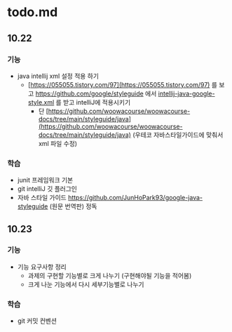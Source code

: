 # todo.md

## 10.22

### 기능

-   java intellij xml 설정 적용 하기
    -   [https://055055.tistory.com/97](https://055055.tistory.com/97) 를 보고 https://github.com/google/styleguide 에서 [intellij-java-google-style.xml](https://github.com/google/styleguide/blob/gh-pages/intellij-java-google-style.xml) 를 받고 intelliJ에 적용시키기
        - 단 [https://github.com/woowacourse/woowacourse-docs/tree/main/styleguide/java](https://github.com/woowacourse/woowacourse-docs/tree/main/styleguide/java) (우테코 자바스타일가이드에 맞춰서 xml 파일 수정)

### 학습

-   junit 프레임워크 기본
-   git intelliJ 깃 플러그인
-   자바 스타일 가이드 https://github.com/JunHoPark93/google-java-styleguide (원문 번역판) 정독


## 10.23

### 기능
-  기능 요구사항 정리
   - 과제의 구현할 기능별로 크게 나누기 (구현해야될 기능을 적어봄)
   - 크게 나눈 기능에서 다시 세부기능별로 나누기


### 학습
- git 커밋 컨벤션 
  
